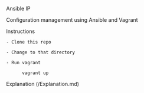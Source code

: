 Ansible IP

Configuration management using Ansible and Vagrant

Instructions

    - Clone this repo

    - Change to that directory

    - Run vagrant

          vagrant up

Explanation (/Explanation.md)

